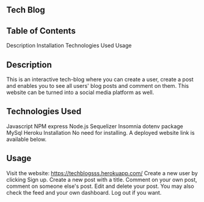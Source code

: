 ## Tech Blog


## Table of Contents
Description
Installation
Technologies Used
Usage



## Description
This is an interactive tech-blog where you can create a user, create a post and enables you to see all users' blog posts and comment on them. This website can be turned into a social media platform as well.

## Technologies Used
Javascript
NPM express
Node.js
Sequelizer
Insomnia
dotenv package
MySql
Heroku
Installation
No need for installing. A deployed website link is available below.

## Usage
Visit the website: https://techblogsss.herokuapp.com/
Create a new user by clicking Sign up.
Create a new post with a title.
Comment on your own post, comment on someone else's post.
Edit and delete your post.
You may also check the feed and your own dashboard.
Log out if you want.
